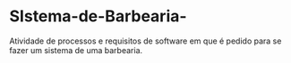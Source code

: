 # SIstema-de-Barbearia-
Atividade de processos e requisitos de software em que é pedido para se fazer um sistema de uma barbearia. 
